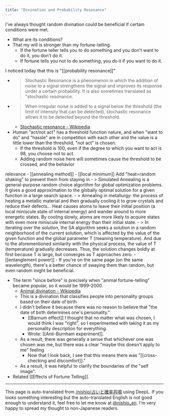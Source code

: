 ```yaml
---
title: "Divination and Probability Resonance"
---
```


I've always thought random divination could be beneficial if certain conditions were met.
- What are its conditions?
- That my will is stronger than my fortune-telling.
    - If the fortune teller tells you to do something and you don't want to do it, you don't do it.
    - If fortune tells you not to do something, you do it if you want to do it.

I noticed today that this is "[[probability resonance]]"
- > Stochastic Resonance is a phenomenon in which the addition of noise to a signal strengthens the signal and improves its response under a certain probability. It is also sometimes translated as "stochastic resonance.
- >  When irregular noise is added to a signal below the threshold (the limit of intensity that can be detected), stochastic resonance allows it to be detected beyond the threshold.
    - [Stochastic resonance - Wikipedia](https://ja.wikipedia.org/wiki/確率共鳴)
- Human "act/not act" has a threshold function nature, and when "want to do" and "hassle" are in competition with each other and the value is a little lower than the threshold, "not act" is chosen.
    - If the threshold is 100, even if the degree to which you want to act is 98, you choose not to act.
    - Adding random noise here will sometimes cause the threshold to be crossed, and the behavior

relevance
    - [[annealing method]]
        - [[local minimum]] Add "heat=random shaking" to prevent them from staying in
    - > Simulated Annealing is a general-purpose random choice algorithm for global optimization problems. It gives a good approximation to the globally optimal solution for a given function in a large search space.
        - >  Annealing in metallurgy: the process of heating a metallic material and then gradually cooling it to grow crystals and reduce their defects... Heat causes atoms to leave their initial position (a local miniscule state of internal energy) and wander around to more energetic states. By cooling slowly, atoms are more likely to acquire states with even more miniscule internal energy than their initial state.
        - >  In iterating over the solution, the SA algorithm seeks a solution in a random neighborhood of the current solution, which is affected by the value of the given function and the global parameter T (meaning temperature). And due to the aforementioned similarity with the physical process, the value of T (temperature) gradually decreases. Thus, the solution changes boldly at first because T is large, but converges as T approaches zero.
    - [[entanglement power]]
    - If you're on the same page (on the same wavelength), there's a better chance of swaying them than random, but even random might be beneficial.
- The term "since before" is precisely when "animal fortune-telling" became popular, so it would be 1999-2000.
    - [Animal divination - Wikipedia](https://ja.wikipedia.org/wiki/動物占い)
    - This is a divination that classifies people into personality groups based on their date of birth
    - I didn't believe it because there was no reason to believe that "the date of birth determines one's personality."
        - [[Barnum effect]] I thought that no matter what was chosen, I would think I was "right", so I experimented with taking it as my personality description for everything.
        - Wrote: [[Anti-Burnham experiment]].
    - As a result, there was generally a sense that whichever one was chosen was me, but there was a clear "maybe this doesn't apply to me" feeling
        - Now that I look back, I see that this means there was "[[cross-checking and discomfort]]."
    - As a result, it was helpful to clarify the boundaries of the "self image".
- Related [[Effects of Fortune Telling]].

---
This page is auto-translated from [/nishio/占いと確率共鳴](https://scrapbox.io/nishio/占いと確率共鳴) using DeepL. If you looks something interesting but the auto-translated English is not good enough to understand it, feel free to let me know at [@nishio_en](https://twitter.com/nishio_en). I'm very happy to spread my thought to non-Japanese readers.